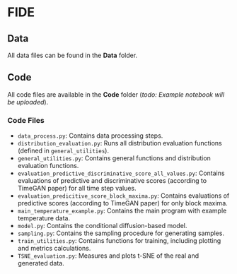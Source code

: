 # FIDE

## Data
All data files can be found in the **Data** folder.

## Code
All code files are available in the **Code** folder (*todo: Example notebook will be uploaded*).

### Code Files
- `data_process.py`: Contains data processing steps.
- `distribution_evaluation.py`: Runs all distribution evaluation functions (defined in `general_utilities`).
- `general_utilities.py`: Contains general functions and distribution evaluation functions.
- `evaluation_predictive_discriminative_score_all_values.py`: Contains evaluations of predictive and discriminative scores (according to TimeGAN paper) for all time step values.
- `evaluation_predicitive_score_block_maxima.py`: Contains evaluations of predictive scores (according to TimeGAN paper) for only block maxima.
- `main_temperature_example.py`: Contains the main program with example temperature data.
- `model.py`: Contains the conditional diffusion-based model.
- `sampling.py`: Contains the sampling procedure for generating samples.
- `train_utilities.py`: Contains functions for training, including plotting and metrics calculations.
- `TSNE_evaluation.py`: Measures and plots t-SNE of the real and generated data.
